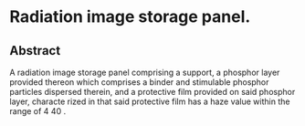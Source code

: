 # Radiation image storage panel.

## Abstract
A radiation image storage panel comprising a support, a phosphor layer provided thereon which comprises a binder and stimulable phosphor particles dispersed therein, and a protective film provided on said phosphor layer, characte rized in that said protective film has a haze value within the range of 4 40 .